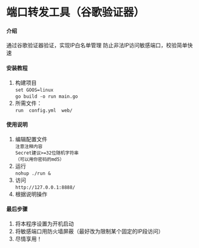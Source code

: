 # 端口转发工具（谷歌验证器）

#### 介绍
通过谷歌验证器验证，实现IP白名单管理
防止非法IP访问敏感端口，校验简单快速

#### 安装教程

1. 构建项目  \
`set GOOS=linux`  \
`go build -o run main.go`
2. 所需文件：  \
`run  config.yml  web/`

#### 使用说明

1. 编辑配置文件  \
`注意注释内容`  \
`Secret建议>=32位随机字符串`  \
`（可以用你密码的md5）`
2. 运行  \
`nohup ./run &`
3. 访问  \
`http://127.0.0.1:8888/`
4. 根据说明操作

#### 最后步骤

1. 将本程序设置为开机启动
2. 将敏感端口用防火墙屏蔽（最好改为限制某个固定的IP段访问）
3. 尽情享用！
